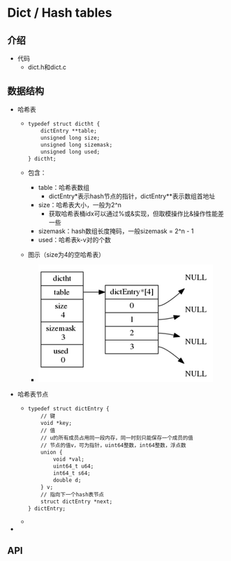 # Dict / Hash tables

## 介绍

+ 代码
  + dict.h和dict.c

## 数据结构

+ 哈希表

  + ```
    typedef struct dictht {
        dictEntry **table;
        unsigned long size;
        unsigned long sizemask;
        unsigned long used;
    } dictht;
    ```

  + 包含：

    + table：哈希表数组
      + dictEntry*表示hash节点的指针，dictEntry**表示数组首地址
    + size：哈希表大小，一般为2^n
      + 获取哈希表桶idx可以通过%或&实现，但取模操作比&操作性能差一些
    + sizemask：hash数组长度掩码，一般sizemask = 2^n - 1
    + used：哈希表k-v对的个数

  + 图示（size为4的空哈希表）

    + <img src="https://github.com/baozi929/Notes/blob/main/redis/learning-redis/figures/dict_emptyHashTable.png" width="400"/><br/>

+ 哈希表节点

  + ```
    typedef struct dictEntry {
    	// 键
        void *key;
    	// 值
    	// u的所有成员占用同一段内存，同一时刻只能保存一个成员的值
    	// 节点的值v，可为指针，uint64整数，int64整数，浮点数
        union {
            void *val;
            uint64_t u64;
            int64_t s64;
            double d;
        } v;
    	// 指向下一个hash表节点
        struct dictEntry *next;
    } dictEntry;
    ```

  + 

+ 



## API

